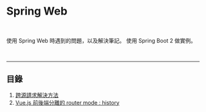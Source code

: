 # Spring Web

<br>

使用 Spring Web 時遇到的問題，以及解決筆記。
使用 Spring Boot 2 做實例。

<br>

---

## 目錄

1. [跨源請求解決方法](./solveCors)
2. [Vue.js 前後端分離的 router mode : history](./vueRouterMode)